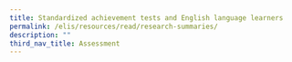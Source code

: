 ```yaml
---
title: Standardized achievement tests and English language learners
permalink: /elis/resources/read/research-summaries/
description: ""
third_nav_title: Assessment
---
```

